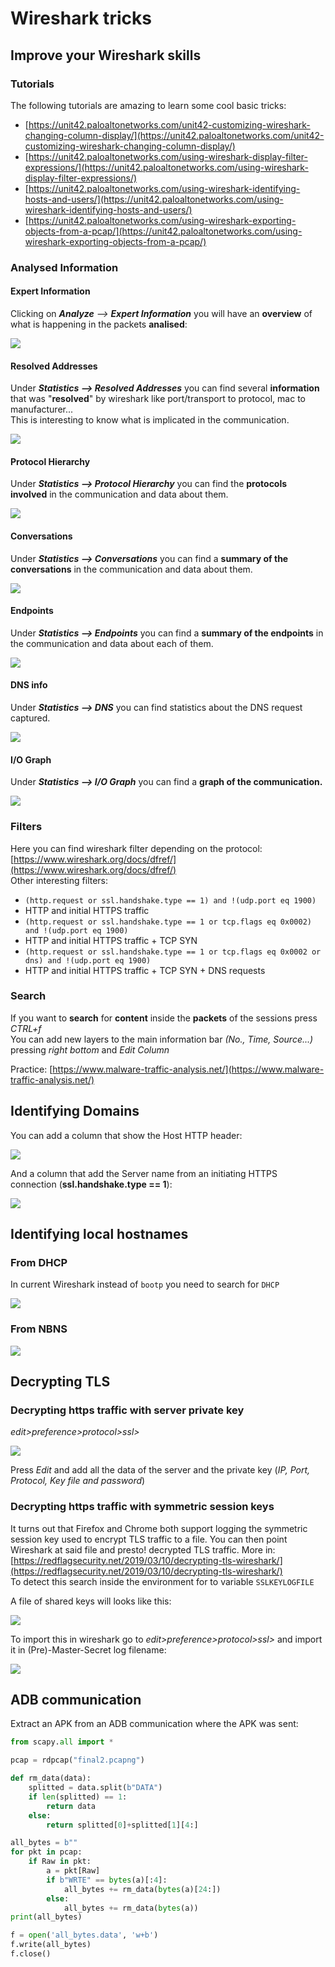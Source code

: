 # Wireshark tricks

## Improve your Wireshark skills

### Tutorials

The following tutorials are amazing to learn some cool basic tricks:

* [https://unit42.paloaltonetworks.com/unit42-customizing-wireshark-changing-column-display/](https://unit42.paloaltonetworks.com/unit42-customizing-wireshark-changing-column-display/)
* [https://unit42.paloaltonetworks.com/using-wireshark-display-filter-expressions/](https://unit42.paloaltonetworks.com/using-wireshark-display-filter-expressions/)
* [https://unit42.paloaltonetworks.com/using-wireshark-identifying-hosts-and-users/](https://unit42.paloaltonetworks.com/using-wireshark-identifying-hosts-and-users/)
* [https://unit42.paloaltonetworks.com/using-wireshark-exporting-objects-from-a-pcap/](https://unit42.paloaltonetworks.com/using-wireshark-exporting-objects-from-a-pcap/)

### Analysed Information

#### Expert Information

Clicking on _**Analyze** --&gt; **Expert Information**_ you will have an **overview** of what is happening in the packets **analised**:

![](../../../.gitbook/assets/image%20%28571%29.png)

#### Resolved Addresses

Under _**Statistics --&gt; Resolved Addresses**_ you can find several **information** that was "**resolved**" by wireshark like port/transport to protocol, mac to manufacturer...  
This is interesting to know what is implicated in the communication.

![](../../../.gitbook/assets/image%20%28574%29.png)

#### Protocol Hierarchy

Under _**Statistics --&gt; Protocol Hierarchy**_ you can find the **protocols** **involved** in the communication and data about them.

![](../../../.gitbook/assets/image%20%28576%29.png)

#### Conversations

Under _**Statistics --&gt; Conversations**_ you can find a **summary of the conversations** in the communication and data about them.

![](../../../.gitbook/assets/image%20%28572%29.png)

#### **Endpoints**

Under _**Statistics --&gt; Endpoints**_ you can find a **summary of the endpoints** in the communication and data about each of them.

![](../../../.gitbook/assets/image%20%28575%29.png)

#### DNS info

Under _**Statistics --&gt; DNS**_ you can find statistics about the DNS request captured.

![](../../../.gitbook/assets/image%20%28577%29.png)

#### I/O Graph

Under _**Statistics --&gt; I/O Graph**_ you can find a **graph of the communication.**

![](../../../.gitbook/assets/image%20%28573%29.png)

### Filters

Here you can find wireshark filter depending on the protocol: [https://www.wireshark.org/docs/dfref/](https://www.wireshark.org/docs/dfref/)  
Other interesting filters:

*  `(http.request or ssl.handshake.type == 1) and !(udp.port eq 1900)`
  * HTTP and initial HTTPS traffic
*  `(http.request or ssl.handshake.type == 1 or tcp.flags eq 0x0002) and !(udp.port eq 1900)`
  * HTTP and initial HTTPS traffic + TCP SYN
*  `(http.request or ssl.handshake.type == 1 or tcp.flags eq 0x0002 or dns) and !(udp.port eq 1900)`
  * HTTP and initial HTTPS traffic + TCP SYN + DNS requests

### Search

If you want to **search** for **content** inside the **packets** of the sessions press _CTRL+f_  
You can add new layers to the main information bar _\(No., Time, Source...\)_ pressing _right bottom_ and _Edit Column_

Practice: [https://www.malware-traffic-analysis.net/](https://www.malware-traffic-analysis.net/)

## Identifying Domains

You can add a column that show the Host HTTP header:

![](../../../.gitbook/assets/image%20%28405%29.png)

And a column that add the Server name from an initiating HTTPS connection \(**ssl.handshake.type == 1**\):

![](../../../.gitbook/assets/image%20%28408%29.png)

## Identifying local hostnames

### From DHCP

In current Wireshark instead of `bootp` you need to search for `DHCP`

![](../../../.gitbook/assets/image%20%28409%29.png)

### From NBNS

![](../../../.gitbook/assets/image%20%28406%29.png)





## Decrypting TLS

### Decrypting https traffic with server private key

_edit&gt;preference&gt;protocol&gt;ssl&gt;_

![](../../../.gitbook/assets/image%20%28263%29.png)

Press _Edit_ and add all the data of the server and the private key \(_IP, Port, Protocol, Key file and password_\)

### Decrypting https traffic with symmetric session keys

It turns out that Firefox and Chrome both support logging the symmetric session key used to encrypt TLS traffic to a file. You can then point Wireshark at said file and presto! decrypted TLS traffic. More in: [https://redflagsecurity.net/2019/03/10/decrypting-tls-wireshark/](https://redflagsecurity.net/2019/03/10/decrypting-tls-wireshark/)  
To detect this search inside the environment for to variable `SSLKEYLOGFILE`

A file of shared keys will looks like this:

![](../../../.gitbook/assets/image%20%2862%29.png)

To import this in wireshark go to _edit&gt;preference&gt;protocol&gt;ssl&gt;_ and import it in \(Pre\)-Master-Secret log filename:

![](../../../.gitbook/assets/image%20%28191%29.png)

## ADB communication

Extract an APK from an ADB communication where the APK was sent:

```python
from scapy.all import *

pcap = rdpcap("final2.pcapng")

def rm_data(data):
    splitted = data.split(b"DATA")
    if len(splitted) == 1:
        return data
    else:
        return splitted[0]+splitted[1][4:]

all_bytes = b""
for pkt in pcap:
    if Raw in pkt:
        a = pkt[Raw]
        if b"WRTE" == bytes(a)[:4]:
            all_bytes += rm_data(bytes(a)[24:])
        else:
            all_bytes += rm_data(bytes(a))
print(all_bytes)

f = open('all_bytes.data', 'w+b')
f.write(all_bytes)
f.close()
```



